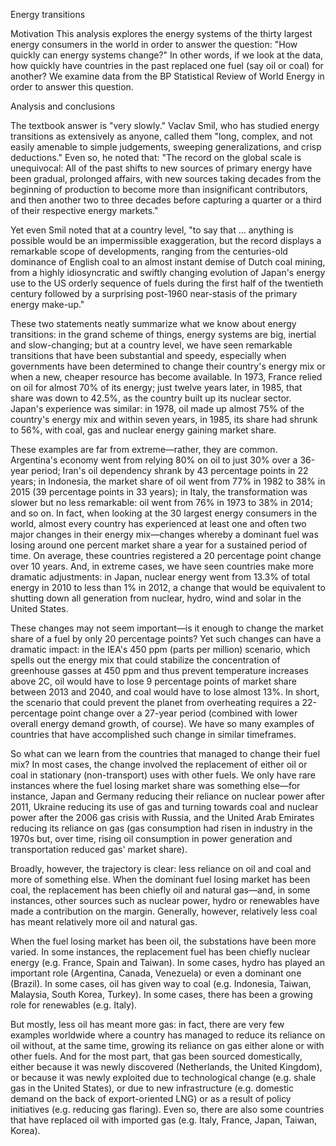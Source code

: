Energy transitions

Motivation
This analysis explores the energy systems of the thirty largest energy consumers in the world in order to answer the question: "How quickly can energy systems change?" In other words, if we look at the data, how quickly have countries in the past replaced one fuel (say oil or coal) for another? We examine data from the BP Statistical Review of World Energy in order to answer this question. 

Analysis and conclusions

The textbook answer is "very slowly." Vaclav Smil, who has studied energy transitions as extensively as anyone, called them "long, complex, and not easily amenable to simple judgements, sweeping generalizations, and crisp deductions." Even so, he noted that: "The record on the global scale is unequivocal: All of the past shifts to new sources of primary energy have been gradual, prolonged affairs, with new sources taking decades from the beginning of production to become more than insignificant contributors, and then another two to three decades before capturing a quarter or a third of their respective energy markets." 

Yet even Smil noted that at a country level, "to say that … anything is possible would be an impermissible exaggeration, but the record displays a remarkable scope of developments, ranging from the centuries-old dominance of English coal to an almost instant demise of Dutch coal mining, from a highly idiosyncratic and swiftly changing evolution of Japan's energy use to the US orderly sequence of fuels during the first half of the twentieth century followed by a surprising post-1960 near-stasis of the primary energy make-up."

These two statements neatly summarize what we know about energy transitions: in the grand scheme of things, energy systems are big, inertial and slow-changing; but at a country level, we have seen remarkable transitions that have been substantial and speedy, especially when governments have been determined to change their country's energy mix or when a new, cheaper resource has become available. In 1973, France relied on oil for almost 70% of its energy; just twelve years later, in 1985, that share was down to 42.5%, as the country built up its nuclear sector. Japan's experience was similar: in 1978, oil made up almost 75% of the country's energy mix and within seven years, in 1985, its share had shrunk to 56%, with coal, gas and nuclear energy gaining market share. 

These examples are far from extreme—rather, they are common. Argentina's economy went from relying 80% on oil to just 30% over a 36-year period; Iran's oil dependency shrank by 43 percentage points in 22 years; in Indonesia, the market share of oil went from 77% in 1982 to 38% in 2015 (39 percentage points in 33 years); in Italy, the transformation was slower but no less remarkable: oil went from 76% in 1973 to 38% in 2014; and so on. In fact, when looking at the 30 largest energy consumers in the world, almost every country has experienced at least one and often two major changes in their energy mix—changes whereby a dominant fuel was losing around one percent market share a year for a sustained period of time. On average, these countries registered a 20 percentage point change over 10 years. And, in extreme cases, we have seen countries make more dramatic adjustments: in Japan, nuclear energy went from 13.3% of total energy in 2010 to less than 1% in 2012, a change that would be equivalent to shutting down all generation from nuclear, hydro, wind and solar in the United States.  

These changes may not seem important—is it enough to change the market share of a fuel by only 20 percentage points? Yet such changes can have a dramatic impact: in the IEA's 450 ppm (parts per million) scenario, which spells out the energy mix that could stabilize the concentration of greenhouse gasses at 450 ppm and thus prevent temperature increases above 2C, oil would have to lose 9 percentage points of market share between 2013 and 2040, and coal would have to lose almost 13%. In short, the scenario that could prevent the planet from overheating requires a 22-percentage point change over a 27-year period (combined with lower overall energy demand growth, of course). We have so many examples of countries that have accomplished such change in similar timeframes. 

So what can we learn from the countries that managed to change their fuel mix? In most cases, the change involved the replacement of either oil or coal in stationary (non-transport) uses with other fuels. We only have rare instances where the fuel losing market share was something else—for instance, Japan and Germany reducing their reliance on nuclear power after 2011, Ukraine reducing its use of gas and turning towards coal and nuclear power after the 2006 gas crisis with Russia, and the United Arab Emirates reducing its reliance on gas (gas consumption had risen in industry in the 1970s but, over time, rising oil consumption in power generation and transportation reduced gas' market share). 

Broadly, however, the trajectory is clear: less reliance on oil and coal and more of something else. When the dominant fuel losing market has been coal, the replacement has been chiefly oil and natural gas—and, in some instances, other sources such as nuclear power, hydro or renewables have made a contribution on the margin. Generally, however, relatively less coal has meant relatively more oil and natural gas. 

When the fuel losing market has been oil, the substations have been more varied. In some instances, the replacement fuel has been chiefly nuclear energy (e.g. France, Spain and Taiwan). In some cases, hydro has played an important role (Argentina, Canada, Venezuela) or even a dominant one (Brazil). In some cases, oil has given way to coal (e.g. Indonesia, Taiwan, Malaysia, South Korea, Turkey). In some cases, there has been a growing role for renewables (e.g. Italy). 

But mostly, less oil has meant more gas: in fact, there are very few examples worldwide where a country has managed to reduce its reliance on oil without, at the same time, growing its reliance on gas either alone or with other fuels. And for the most part, that gas been sourced domestically, either because it was newly discovered (Netherlands, the United Kingdom), or because it was newly exploited due to technological change (e.g. shale gas in the United States), or due to new infrastructure (e.g. domestic demand on the back of export-oriented LNG) or as a result of policy initiatives (e.g. reducing gas flaring). Even so, there are also some countries that have replaced oil with imported gas (e.g. Italy, France, Japan, Taiwan, Korea).
